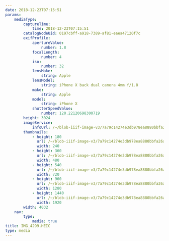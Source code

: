 ```yaml
---
date: 2018-12-23T07:15:51
params:
    mediaType:
        captureTime:
            time: 2018-12-23T07:15:51
        catalogNodeUid: 0197cbff-a918-7389-af81-eaea47120f7c
        exifProfile:
            apertureValue:
                number: 1.8
            focalLength:
                number: 4
            iso:
                number: 32
            lensMake:
                string: Apple
            lensModel:
                string: iPhone X back dual camera 4mm f/1.8
            make:
                string: Apple
            model:
                string: iPhone X
            shutterSpeedValue:
                number: 120.22120698300719
        height: 3024
        imageService:
            infoUrl: /~/blob-iiif-image-v3/7a79c14274e3db978ea8880bbfa26a9fd9e703ab0708b9e23101d9bbc749ecf5/info.json
        thumbnails:
            - height: 180
              url: /~/blob-iiif-image-v3/7a79c14274e3db978ea8880bbfa26a9fd9e703ab0708b9e23101d9bbc749ecf5/full/240%2C180/0/default.jpg
              width: 240
            - height: 360
              url: /~/blob-iiif-image-v3/7a79c14274e3db978ea8880bbfa26a9fd9e703ab0708b9e23101d9bbc749ecf5/full/480%2C360/0/default.jpg
              width: 480
            - height: 540
              url: /~/blob-iiif-image-v3/7a79c14274e3db978ea8880bbfa26a9fd9e703ab0708b9e23101d9bbc749ecf5/full/720%2C540/0/default.jpg
              width: 720
            - height: 960
              url: /~/blob-iiif-image-v3/7a79c14274e3db978ea8880bbfa26a9fd9e703ab0708b9e23101d9bbc749ecf5/full/1280%2C960/0/default.jpg
              width: 1280
            - height: 1440
              url: /~/blob-iiif-image-v3/7a79c14274e3db978ea8880bbfa26a9fd9e703ab0708b9e23101d9bbc749ecf5/full/1920%2C1440/0/default.jpg
              width: 1920
        width: 4032
    nav:
        type:
            media: true
title: IMG_4299.HEIC
type: media
---
```

